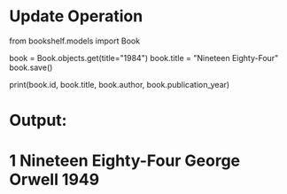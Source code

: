 # Update Operation

from bookshelf.models import Book

book = Book.objects.get(title="1984")
book.title = "Nineteen Eighty-Four"
book.save()

print(book.id, book.title, book.author, book.publication_year)

# Output:
# 1 Nineteen Eighty-Four George Orwell 1949
